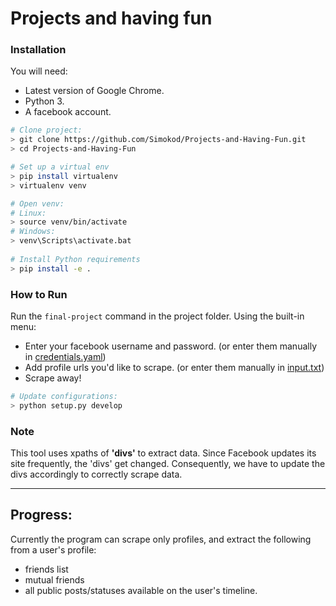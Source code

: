 # Projects and having fun

### Installation

You will need:

- Latest version of Google Chrome.
- Python 3.
- A facebook account.

```bash
# Clone project:
> git clone https://github.com/Simokod/Projects-and-Having-Fun.git
> cd Projects-and-Having-Fun

# Set up a virtual env
> pip install virtualenv
> virtualenv venv

# Open venv:
# Linux:
> source venv/bin/activate
# Windows:
> venv\Scripts\activate.bat
  
# Install Python requirements
> pip install -e .
```

### How to Run
Run the `final-project` command in the project folder.
Using the built-in menu:
- Enter your facebook username and password. (or enter them manually in [credentials.yaml](credentials.yaml))
- Add profile urls you'd like to scrape. (or enter them manually in [input.txt](input.txt))
- Scrape away!


```bash
# Update configurations:
> python setup.py develop
```

### Note

This tool uses xpaths of **'divs'** to extract data. Since Facebook updates its site frequently, the 'divs' get changed. Consequently, we have to update the divs accordingly to correctly scrape data.


---
## Progress:
Currently the program can scrape only profiles, and extract the following from a user's profile:
- friends list
- mutual friends
- all public posts/statuses available on the user's timeline.
